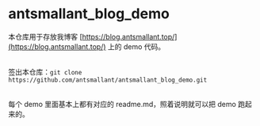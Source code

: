 # antsmallant_blog_demo
本仓库用于存放我博客 [https://blog.antsmallant.top/](https://blog.antsmallant.top/) 上的 demo 代码。   
<br>

签出本仓库：`git clone https://github.com/antsmallant/antsmallant_blog_demo.git`    
<br> 

每个 demo 里面基本上都有对应的 readme.md，照着说明就可以把 demo 跑起来的。  
